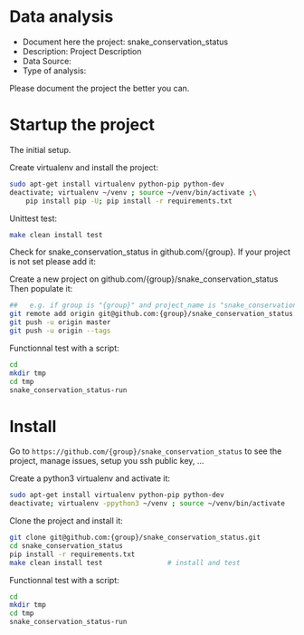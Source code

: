 # Data analysis
- Document here the project: snake_conservation_status
- Description: Project Description
- Data Source:
- Type of analysis:

Please document the project the better you can.

# Startup the project

The initial setup.

Create virtualenv and install the project:
```bash
sudo apt-get install virtualenv python-pip python-dev
deactivate; virtualenv ~/venv ; source ~/venv/bin/activate ;\
    pip install pip -U; pip install -r requirements.txt
```

Unittest test:
```bash
make clean install test
```

Check for snake_conservation_status in github.com/{group}. If your project is not set please add it:

Create a new project on github.com/{group}/snake_conservation_status
Then populate it:

```bash
##   e.g. if group is "{group}" and project_name is "snake_conservation_status"
git remote add origin git@github.com:{group}/snake_conservation_status.git
git push -u origin master
git push -u origin --tags
```

Functionnal test with a script:

```bash
cd
mkdir tmp
cd tmp
snake_conservation_status-run
```

# Install

Go to `https://github.com/{group}/snake_conservation_status` to see the project, manage issues,
setup you ssh public key, ...

Create a python3 virtualenv and activate it:

```bash
sudo apt-get install virtualenv python-pip python-dev
deactivate; virtualenv -ppython3 ~/venv ; source ~/venv/bin/activate
```

Clone the project and install it:

```bash
git clone git@github.com:{group}/snake_conservation_status.git
cd snake_conservation_status
pip install -r requirements.txt
make clean install test                # install and test
```
Functionnal test with a script:

```bash
cd
mkdir tmp
cd tmp
snake_conservation_status-run
```
